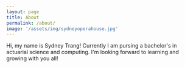 ```yaml
---
layout: page
title: About
permalink: /about/
image: '/assets/img/sydneyoperahouse.jpg'
---
```


Hi, my name is Sydney Trang! Currently I am pursing a bachelor's in actuarial science and computing. I'm looking forward to learning and growing with you all!




